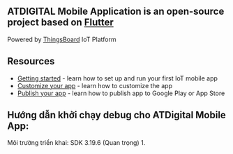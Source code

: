 ## ATDIGITAL Mobile Application is an open-source project based on [Flutter](https://flutter.dev/)
Powered by [ThingsBoard](https://thingsboard.io) IoT Platform

## Resources

- [Getting started](https://thingsboard.io/docs/mobile/getting-started/) - learn how to set up and run your first IoT mobile app
- [Customize your app](https://thingsboard.io/docs/mobile/customization/) - learn how to customize the app
- [Publish your app](https://thingsboard.io/docs/mobile/release/) - learn how to publish app to Google Play or App Store

## Hướng dẫn khởi chạy debug cho ATDigital Mobile App:

Môi trường triển khai: SDK 3.19.6 (Quan trọng)
1. 